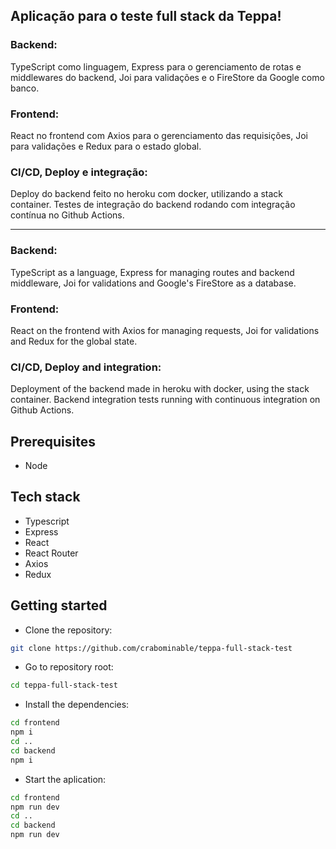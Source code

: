 ## Aplicação para o teste full stack da Teppa!

### Backend:

TypeScript como linguagem, Express para o gerenciamento de rotas e middlewares do backend, Joi para validações e o FireStore da Google como banco.

### Frontend:

React no frontend com Axios para o gerenciamento das requisições, Joi para validações e Redux para o estado global.

### CI/CD, Deploy e integração:

Deploy do backend feito no heroku com docker, utilizando a stack container. Testes de integração do backend rodando com integração contínua no Github Actions.

-------------------------------------

### Backend:

TypeScript as a language, Express for managing routes and backend middleware, Joi for validations and Google's FireStore as a database.

### Frontend:

React on the frontend with Axios for managing requests, Joi for validations and Redux for the global state.

### CI/CD, Deploy and integration:

Deployment of the backend made in heroku with docker, using the stack container. Backend integration tests running with continuous integration on Github Actions.

## Prerequisites

- Node

## Tech stack

- Typescript
- Express
- React
- React Router
- Axios
- Redux

## Getting started

- Clone the repository:

```bash
git clone https://github.com/crabominable/teppa-full-stack-test
```

- Go to repository root:

```bash
cd teppa-full-stack-test
```

- Install the dependencies:

```bash
cd frontend
npm i
cd ..
cd backend
npm i
```

- Start the aplication:

```bash
cd frontend
npm run dev
cd ..
cd backend
npm run dev
```
